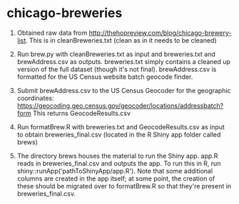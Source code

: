 # chicago-breweries

1. Obtained raw data from http://thehopreview.com/blog/chicago-brewery-list. This is in cleanBreweries.txt (clean as in it needs to be cleaned)

2. Run brew.py with cleanBreweries.txt as input and breweries.txt and brewAddress.csv as outputs. breweries.txt simply contains a cleaned up version of the full dataset (though it's not final). brewAddress.csv is formatted for the US Census website batch geocode finder.

3. Submit brewAddress.csv to the US Census Geocoder for the geographic coordinates: https://geocoding.geo.census.gov/geocoder/locations/addressbatch?form
This returns GeocodeResults.csv

4. Run formatBrew.R with breweries.txt and GeocodeResults.csv as input to obtain breweries_final.csv (located in the R Shiny app folder called brews)

5. The directory brews houses the material to run the Shiny app. app.R reads in breweries_final.csv and outputs the app. To run this in R, run shiny::runApp('pathToShinyApp/app.R'). Note that some additional columns are created in the app itself; at some point, the creation of these should be migrated over to formatBrew.R so that they're present in breweries_final.csv. 



